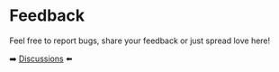 # Feedback

Feel free to report bugs, share your feedback or just spread love here!

➡️ [Discussions](https://github.com/orgs/dot-cv/discussions) ⬅️
